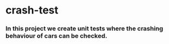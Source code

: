 # crash-test
### In this project we create unit tests where the crashing behaviour of cars can be checked.